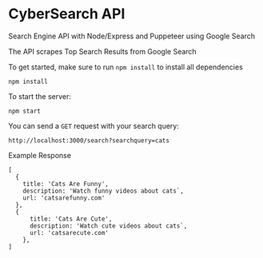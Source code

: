 # CyberSearch API

Search Engine API with Node/Express and Puppeteer using Google Search

The API scrapes Top Search Results from Google Search

To get started, make sure to run `npm install` to install all dependencies
```
npm install
```

To start the server:
```
npm start
```

You can send a `GET` request with your search query:
```
http://localhost:3000/search?searchquery=cats
```

Example Response
```
[
  {
    title: 'Cats Are Funny',
    description: 'Watch funny videos about cats`,
    url: 'catsarefunny.com'
  },
  {
      title: 'Cats Are Cute',
      description: 'Watch cute videos about cats`,
      url: 'catsarecute.com'
    },
]
```
